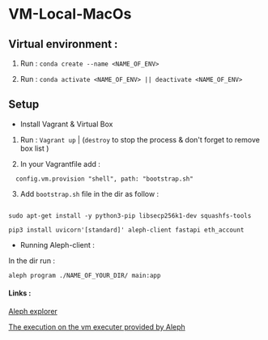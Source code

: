 # VM-Local-MacOs

## Virtual environment :

1. Run : ``` conda create --name <NAME_OF_ENV> ``` 

2. Run : ``` conda activate <NAME_OF_ENV> || deactivate <NAME_OF_ENV> ``` 


## Setup

- Install Vagrant & Virtual Box 

1.  Run : ``` Vagrant up ``` | (``` destroy ```  to stop the process & don't forget to remove box list ) 

2.  In your Vagrantfile add :

```   config.vm.provision "shell", path: "bootstrap.sh" ```

3. Add ``` bootstrap.sh ``` file in the dir as follow : 

``` apt-get update

sudo apt-get install -y python3-pip libsecp256k1-dev squashfs-tools

pip3 install uvicorn'[standard]' aleph-client fastapi eth_account

``` 

- Running Aleph-client : 

In the dir run :

``` aleph program ./NAME_OF_YOUR_DIR/ main:app ``` 



#### Links :

[Aleph explorer](https://explorer.aleph.im/address/ETH/0x561AC1B0fD15Ba029a176892761c29000A508768/message/PROGRAM/d5ebd087ed488c6b349737ba7b5cafdc595bd75ea95a3f096766176ec024fded)

[The execution on the vm executer provided by Aleph](https://aleph.sh/vm/d5ebd087ed488c6b349737ba7b5cafdc595bd75ea95a3f096766176ec024fded)





